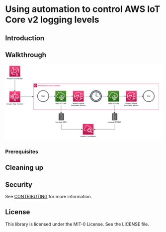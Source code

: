 # Using automation to control AWS IoT Core v2 logging levels

## Introduction

## Walkthrough

<img src="./assets/Solution%20Overview.png" />

### Prerequisites

## Cleaning up
## Security

See [CONTRIBUTING](CONTRIBUTING.md#security-issue-notifications) for more information.

## License

This library is licensed under the MIT-0 License. See the LICENSE file.


